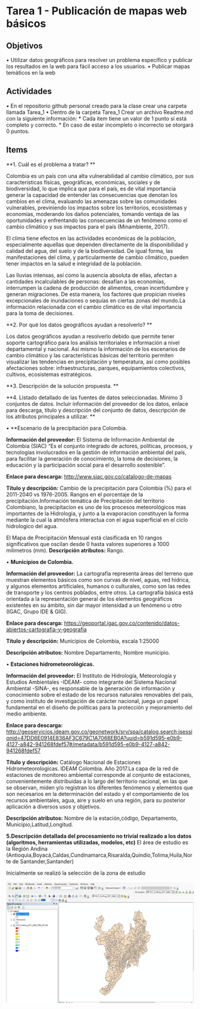 # Tarea 1 - Publicación de mapas web básicos

## Objetivos

• Utilizar datos geográficos para resolver un problema específico y publicar los resultados en la web para fácil acceso a los usuarios.
• Publicar mapas temáticos en la web

## Actividades 

• En el repositorio github personal creado para la clase crear una carpeta llamada Tarea_1
• Dentro de la carpeta Tarea_1 Crear un archivo Readme.md con la siguiente información: 
       * Cada item tiene un valor de 1 punto si está completo y correcto.
       * En caso de estar incompleto o incorrecto se otorgará 0 puntos.

## Items

**1. Cuál es el problema a tratar? ** 

Colombia es un país con una alta vulnerabilidad al cambio climático, por sus características físicas, geográficas, económicas, sociales y de biodiversidad, lo que implica que para el país, es de vital importancia generar la capacidad de entender las consecuencias que denotan los cambios en el clima, evaluando las amenazas sobre las comunidades vulnerables, previniendo los impactos sobre los territorios, ecosistemas y economías, moderando los daños potenciales, tomando ventaja de las oportunidades y enfrentando las consecuencias de un fenómeno como el cambio climático y sus impactos para el país (Minambiente, 2017). 

El clima tiene efectos en las actividades económicas de la población, especialmente aquellas que dependen directamente de la disponibilidad y calidad del agua, del suelo y de la biodiversidad. De igual forma, las manifestaciones del clima, y particularmente de cambio climático, pueden tener impactos en la salud e integridad de la población. 

Las lluvias intensas, así como la ausencia absoluta de ellas, afectan a cantidades incalculables de personas: desafían a las economías, interrumpen la cadena de producción de alimentos, crean incertidumbre y generan migraciones. De esta manera, los factores que propician niveles excepcionales de inundaciones o sequías en ciertas zonas del mundo.La información relacionada con el cambio climático es de vital importancia para la toma de decisiones. 

**2. Por qué los datos geográficos ayudan a resolverlo? **  

Los datos geográficos ayudan a resolverlo debido que permite tener soporte cartográfico para los análisis territoriales e información a nivel departamental y nacional. Así mismo la información de los escenarios de cambio climático y las características básicas del territorio permiten visualizar las tendencias en precipitación y temperatura, así como posibles afectaciones sobre: infraestructuras, parques, equipamientos colectivos, cultivos, ecosistemas estratégicos. 

**3. Descripción de la solución propuesta. **

**4. Listado detallado de las fuentes de datos seleccionadas. Mínimo 3 conjuntos de datos. Incluir información del proveedor de los datos, enlace para descarga, título y descripción del conjunto de datos, descripción de los atributos principales a utilizar. **

• **Escenario de la precipitación para Colombia. 

**Información del proveedor:** El Sistema de Información Ambiental de Colombia (SIAC) “Es el conjunto integrado de actores, políticas, procesos, y tecnologías involucrados en la gestión de información ambiental del país, para facilitar la generación de conocimiento, la toma de decisiones, la educación y la participación social para el desarrollo sostenible”.

**Enlace para descarga:** http://www.siac.gov.co/catalogo-de-mapas

**Título y descripción:** Cambio de la precipitación para Colombia (%) para el 2011-2040 vs 1976-2005. Rangos en el porcentaje de la precipitación.Información temática de Precipitación  del territorio Colombiano, la precipitacion es uno de los procesos meteorológicos mas importantes de la Hidrologia, y junto a la evaporacion constituyen la forma mediante la cual la atmósfera interactua con el agua superficial en el ciclo hidrologico del agua.

El Mapa de Precipitación Mensual está clasificada en 10 rangos significativos que oscilan desde 0 hasta valores superiores a 1000 milimetros (mm).
**Descripción atributos:**  Rango.

• **Municipios de Colombia.** 

**Información del proveedor:** La cartografía representa áreas del terreno que muestran elementos básicos como son curvas de nivel, aguas, red hídrica, y algunos elementos artificiales, humanos o culturales, como son las redes de transporte y los centros poblados, entre otros. La cartografía básica está orientada a la representación general de los elementos geográficos existentes en su ámbito, sin dar mayor intensidad a un fenómeno u otro (IGAC, Grupo IDE & GIG).

 
**Enlace para descarga:** https://geoportal.igac.gov.co/contenido/datos-abiertos-cartografia-y-geografia

**Título y descripción:** Municipios de Colombia, escala 1:25000

**Descripción atributos:** Nombre Departamento, Nombre municipio. 

• **Estaciones hidrometeorológicas.** 

**Información del proveedor:** El Instituto de Hidrología, Meteorología y Estudios Ambientales -IDEAM- como integrante del Sistema Nacional Ambiental -SINA-, es responsable de la generación de información y conocimiento sobre el estado de los recursos naturales renovables del país, y como instituto de investigación de carácter nacional, juega un papel fundamental en el diseño de políticas para la protección y mejoramiento del medio ambiente. 

**Enlace para descarga:** http://geoservicios.ideam.gov.co/geonetwork/srv/spa/catalog.search;jsessionid=47DD6E0914E836AF3C679C1A7068EB0A?uuid=b591d595-e0b9-4127-a842-941268fdef57#/metadata/b591d595-e0b9-4127-a842-941268fdef57

**Título y descripción:** Catálogo Nacional de Estaciones Hidrometeorologicas. IDEAM Colombia. Año 2017.La capa de la red de estaciones de monitoreo ambiental corresponde al conjunto de estaciones, convenientemente distribuidas a lo largo del territorio nacional, en las que se observan, miden y/o registran los diferentes fenómenos y elementos que son necesarios en la determinación del estado y el comportamiento de los recursos ambientales, agua, aire y suelo en una región, para su posterior aplicación a diversos usos y objetivos.

**Descripción atributos:**  Nombre de la estación,código, Departamento, Municipio,Latitud,Longitud. 

**5.Descripción detallada del procesamiento no trivial realizado a los datos (algoritmos, herramientas utilizadas, modelos, etc)**
El área de estudio es la Región Andina (Antioquia,Boyacá,Caldas,Cundinamarca,Risaralda,Quindío,Tolima,Huila,Norte de Santander,Santander)

Inicialmente se realizó la selección de la zona de estudio

![Región_Andina]( Región_Andina.png "Región_Andina")





